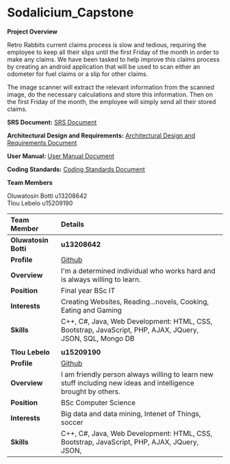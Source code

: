 # Sodalicium_Capstone

**Project Overview**

Retro Rabbits current claims process is slow and tedious, requiring the employee to keep all their slips until the first Friday of the month in order to make any claims. We have been tasked to help improve this claims process by creating an android application that will be used to scan either an odometer for fuel claims or a slip for other claims.

The image scanner will extract the relevant information from the scanned image, do the necessary calculations and store this information. Then on the first Friday of the month, the employee will simply send all their stored claims.

**SRS Document:**
<a href="https://github.com/cos301-2019-se/Reformed-Rabbit-Requisitions-Routine/blob/master/src-old/Documentation/Demo%201.pdf" target="_blank">SRS Document</a>

**Architectural Design and Requirements:**
<a href="https://github.com/cos301-2019-se/Reformed-Rabbit-Requisitions-Routine/blob/master/src-old/Documentation/Demo%202.pdf" target="_blank">Architectural Design and Requirements Document</a>

**User Manual:**
<a href="src-old/Documentation/User_Manual.pdf" target="_blank">User Manual Document</a>

**Coding Standards:**
<a href="src-old/Documentation/Coding_Standards.pdf" target="_blank">Coding Standards Document</a>


**Team Members**

Oluwatosin Botti u13208642 <br>
Tlou Lebelo u15209190 <br>

|Team Member | Details | 
| :---         | :---         |  
|**Oluwatosin Botti**|**u13208642** |
|**Profile** |<a href="https://github.com/olwabott" target="_blank">Github</a>|
|**Overview**|I&#39;m a determined individual who works hard and is always willing to learn. |
|**Position** |Final year BSc IT|
|**Interests** |Creating Websites, Reading...novels, Cooking, Eating and Gaming|
|**Skills**|C++, C#, Java, Web Development: HTML, CSS, Bootstrap, JavaScript, PHP, AJAX, JQuery, JSON, SQL, Mongo DB|
|       |
|**Tlou Lebelo**|**u15209190** |
|**Profile** |<a href="https://github.com/Kgatishi" target="_blank">Github</a>|
|**Overview**|I am friendly person always willing to learn new stuff including new ideas and intelligence brought by others. |
|**Position** |BSc Computer Science|
|**Interests** |Big data and data mining, Intenet of Things, soccer|
|**Skills**|C++, C#, Java, Web Development: HTML, CSS, Bootstrap, JavaScript, PHP, AJAX, JQuery, JSON,
